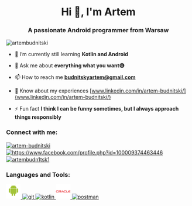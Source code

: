 <h1 align="center">Hi 👋, I'm Artem</h1>
<h3 align="center">A passionate Android programmer from Warsaw</h3>

<p align="left"> <img src="https://komarev.com/ghpvc/?username=artembudnitski&label=Profile%20views&color=0e45b4&style=flat-square" alt="artembudnitski" /> </p>

- 🌱 I’m currently still learning **Kotlin and Android**

- 💬 Ask me about **everything what you want😅**

- 📫 How to reach me **budnitskyartem@gmail.com**

- 📄 Know about my experiences [www.linkedin.com/in/artem-budnitski/](www.linkedin.com/in/artem-budnitski/)

- ⚡ Fun fact **I think I can be funny sometimes, but I always approach things responsibly**

<h3 align="left">Connect with me:</h3>
<p align="left">
<a href="https://linkedin.com/in/artem-budnitski" target="blank"><img align="center" src="https://raw.githubusercontent.com/rahuldkjain/github-profile-readme-generator/master/src/images/icons/Social/linked-in-alt.svg" alt="artem-budnitski" height="30" width="40" /></a>
<a href="https://fb.com/https://www.facebook.com/profile.php?id=100009374463446" target="blank"><img align="center" src="https://raw.githubusercontent.com/rahuldkjain/github-profile-readme-generator/master/src/images/icons/Social/facebook.svg" alt="https://www.facebook.com/profile.php?id=100009374463446" height="30" width="40" /></a>
<a href="https://instagram.com/artembudn1tsk1" target="blank"><img align="center" src="https://raw.githubusercontent.com/rahuldkjain/github-profile-readme-generator/master/src/images/icons/Social/instagram.svg" alt="artembudn1tsk1" height="30" width="40" /></a>
</p>

<h3 align="left">Languages and Tools:</h3>
<p align="left"> <a href="https://developer.android.com" target="_blank" rel="noreferrer"> <img src="https://raw.githubusercontent.com/devicons/devicon/master/icons/android/android-original-wordmark.svg" alt="android" width="40" height="40"/> </a> <a href="https://git-scm.com/" target="_blank" rel="noreferrer"> <img src="https://www.vectorlogo.zone/logos/git-scm/git-scm-icon.svg" alt="git" width="40" height="40"/> </a> <a href="https://kotlinlang.org" target="_blank" rel="noreferrer"> <img src="https://www.vectorlogo.zone/logos/kotlinlang/kotlinlang-icon.svg" alt="kotlin" width="40" height="40"/> </a> <a href="https://www.oracle.com/" target="_blank" rel="noreferrer"> <img src="https://raw.githubusercontent.com/devicons/devicon/master/icons/oracle/oracle-original.svg" alt="oracle" width="40" height="40"/> </a> <a href="https://postman.com" target="_blank" rel="noreferrer"> <img src="https://www.vectorlogo.zone/logos/getpostman/getpostman-icon.svg" alt="postman" width="40" height="40"/> </a> </p>
